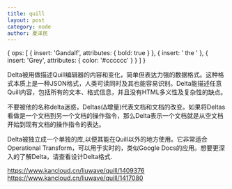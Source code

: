 ```yaml
---
title: quill
layout: post
category: node
author: 夏泽民
---
```

{
  ops: [
    { insert: 'Gandalf', attributes: { bold: true } },
    { insert: ' the ' },
    { insert: 'Grey', attributes: { color: '#cccccc' } }
  ]
}

Delta被用做描述Quill编辑器的内容和变化，简单但表达力强的数据格式。这种格式本质上是一种JSON格式，人类可读同时及其也能容易识别。Delta能描述任意Quill内容，包括所有的文本、格式信息，并且没有HTML多义性及复杂性的缺点。

不要被他的名称delta迷惑，Deltas(Δ增量)代表文档和文档的改变。如果将Deltas看做是一个文档到另一个文档的操作指令，那么Delta表示一个文档就是从空文档开始到现有文档的操作指令的表达。

Delta被独立成一个单独的库,以便其能在Quill以外的地方使用。它非常适合Operational Transform，可以用于实时的，类似Google Docs的应用。想要更深入的了解Delta，请查看设计Delta格式.
<!-- more -->
https://www.kancloud.cn/liuwave/quill/1409376
https://www.kancloud.cn/liuwave/quill/1417080